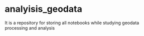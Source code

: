# analyisis_geodata
It is a repository for storing all notebooks while studying geodata processing and analysis

